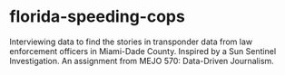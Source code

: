# florida-speeding-cops
Interviewing data to find the stories in transponder data from law enforcement officers in Miami-Dade County. Inspired by a Sun Sentinel Investigation. An assignment from MEJO 570: Data-Driven Journalism.
